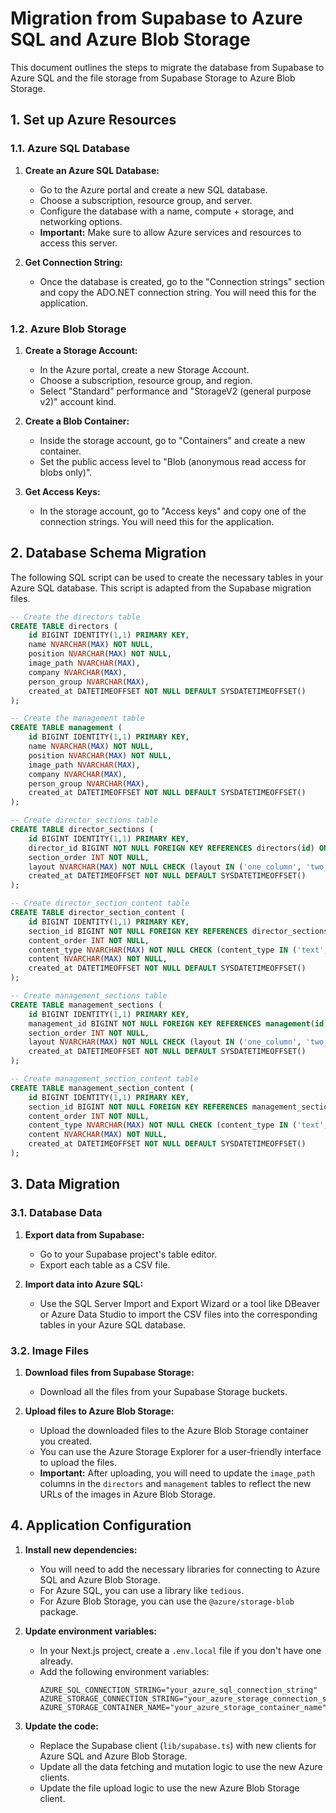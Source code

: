 # Migration from Supabase to Azure SQL and Azure Blob Storage

This document outlines the steps to migrate the database from Supabase to Azure SQL and the file storage from Supabase Storage to Azure Blob Storage.

## 1. Set up Azure Resources

### 1.1. Azure SQL Database

1.  **Create an Azure SQL Database:**
    *   Go to the Azure portal and create a new SQL database.
    *   Choose a subscription, resource group, and server.
    *   Configure the database with a name, compute + storage, and networking options.
    *   **Important:** Make sure to allow Azure services and resources to access this server.

2.  **Get Connection String:**
    *   Once the database is created, go to the "Connection strings" section and copy the ADO.NET connection string. You will need this for the application.

### 1.2. Azure Blob Storage

1.  **Create a Storage Account:**
    *   In the Azure portal, create a new Storage Account.
    *   Choose a subscription, resource group, and region.
    *   Select "Standard" performance and "StorageV2 (general purpose v2)" account kind.

2.  **Create a Blob Container:**
    *   Inside the storage account, go to "Containers" and create a new container.
    *   Set the public access level to "Blob (anonymous read access for blobs only)".

3.  **Get Access Keys:**
    *   In the storage account, go to "Access keys" and copy one of the connection strings. You will need this for the application.

## 2. Database Schema Migration

The following SQL script can be used to create the necessary tables in your Azure SQL database. This script is adapted from the Supabase migration files.

```sql
-- Create the directors table
CREATE TABLE directors (
    id BIGINT IDENTITY(1,1) PRIMARY KEY,
    name NVARCHAR(MAX) NOT NULL,
    position NVARCHAR(MAX) NOT NULL,
    image_path NVARCHAR(MAX),
    company NVARCHAR(MAX),
    person_group NVARCHAR(MAX),
    created_at DATETIMEOFFSET NOT NULL DEFAULT SYSDATETIMEOFFSET()
);

-- Create the management table
CREATE TABLE management (
    id BIGINT IDENTITY(1,1) PRIMARY KEY,
    name NVARCHAR(MAX) NOT NULL,
    position NVARCHAR(MAX) NOT NULL,
    image_path NVARCHAR(MAX),
    company NVARCHAR(MAX),
    person_group NVARCHAR(MAX),
    created_at DATETIMEOFFSET NOT NULL DEFAULT SYSDATETIMEOFFSET()
);

-- Create director_sections table
CREATE TABLE director_sections (
    id BIGINT IDENTITY(1,1) PRIMARY KEY,
    director_id BIGINT NOT NULL FOREIGN KEY REFERENCES directors(id) ON DELETE CASCADE,
    section_order INT NOT NULL,
    layout NVARCHAR(MAX) NOT NULL CHECK (layout IN ('one_column', 'two_column')),
    created_at DATETIMEOFFSET NOT NULL DEFAULT SYSDATETIMEOFFSET()
);

-- Create director_section_content table
CREATE TABLE director_section_content (
    id BIGINT IDENTITY(1,1) PRIMARY KEY,
    section_id BIGINT NOT NULL FOREIGN KEY REFERENCES director_sections(id) ON DELETE CASCADE,
    content_order INT NOT NULL,
    content_type NVARCHAR(MAX) NOT NULL CHECK (content_type IN ('text', 'image_with_description')),
    content NVARCHAR(MAX) NOT NULL,
    created_at DATETIMEOFFSET NOT NULL DEFAULT SYSDATETIMEOFFSET()
);

-- Create management_sections table
CREATE TABLE management_sections (
    id BIGINT IDENTITY(1,1) PRIMARY KEY,
    management_id BIGINT NOT NULL FOREIGN KEY REFERENCES management(id) ON DELETE CASCADE,
    section_order INT NOT NULL,
    layout NVARCHAR(MAX) NOT NULL CHECK (layout IN ('one_column', 'two_column')),
    created_at DATETIMEOFFSET NOT NULL DEFAULT SYSDATETIMEOFFSET()
);

-- Create management_section_content table
CREATE TABLE management_section_content (
    id BIGINT IDENTITY(1,1) PRIMARY KEY,
    section_id BIGINT NOT NULL FOREIGN KEY REFERENCES management_sections(id) ON DELETE CASCADE,
    content_order INT NOT NULL,
    content_type NVARCHAR(MAX) NOT NULL CHECK (content_type IN ('text', 'image_with_description')),
    content NVARCHAR(MAX) NOT NULL,
    created_at DATETIMEOFFSET NOT NULL DEFAULT SYSDATETIMEOFFSET()
);
```

## 3. Data Migration

### 3.1. Database Data

1.  **Export data from Supabase:**
    *   Go to your Supabase project's table editor.
    *   Export each table as a CSV file.

2.  **Import data into Azure SQL:**
    *   Use the SQL Server Import and Export Wizard or a tool like DBeaver or Azure Data Studio to import the CSV files into the corresponding tables in your Azure SQL database.

### 3.2. Image Files

1.  **Download files from Supabase Storage:**
    *   Download all the files from your Supabase Storage buckets.

2.  **Upload files to Azure Blob Storage:**
    *   Upload the downloaded files to the Azure Blob Storage container you created.
    *   You can use the Azure Storage Explorer for a user-friendly interface to upload the files.
    *   **Important:** After uploading, you will need to update the `image_path` columns in the `directors` and `management` tables to reflect the new URLs of the images in Azure Blob Storage.

## 4. Application Configuration

1.  **Install new dependencies:**
    *   You will need to add the necessary libraries for connecting to Azure SQL and Azure Blob Storage.
    *   For Azure SQL, you can use a library like `tedious`.
    *   For Azure Blob Storage, you can use the `@azure/storage-blob` package.

2.  **Update environment variables:**
    *   In your Next.js project, create a `.env.local` file if you don't have one already.
    *   Add the following environment variables:
        ```
        AZURE_SQL_CONNECTION_STRING="your_azure_sql_connection_string"
        AZURE_STORAGE_CONNECTION_STRING="your_azure_storage_connection_string"
        AZURE_STORAGE_CONTAINER_NAME="your_azure_storage_container_name"
        ```

3.  **Update the code:**
    *   Replace the Supabase client (`lib/supabase.ts`) with new clients for Azure SQL and Azure Blob Storage.
    *   Update all the data fetching and mutation logic to use the new Azure clients.
    *   Update the file upload logic to use the new Azure Blob Storage client.
